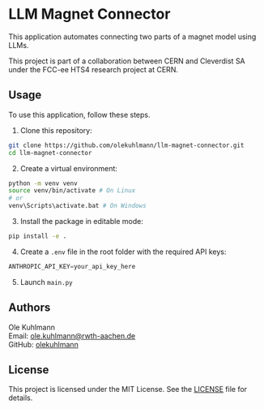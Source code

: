 # LLM Magnet Connector

This application automates connecting two parts of a magnet model using LLMs.

This project is part of a collaboration between CERN and Cleverdist SA under the FCC-ee HTS4 research project at CERN.

## Usage
To use this application, follow these steps.

1. Clone this repository:
```sh
git clone https://github.com/olekuhlmann/llm-magnet-connector.git
cd llm-magnet-connector
```  

2. Create a virtual environment:
```sh
python -m venv venv
source venv/bin/activate # On Linux
# or
venv\Scripts\activate.bat # On Windows
```

3. Install the package in editable mode:
```sh
pip install -e .
```

4. Create a `.env` file in the root folder with the required API keys:
```python
ANTHROPIC_API_KEY=your_api_key_here
```

5. Launch ```main.py```

## Authors

Ole Kuhlmann  
Email: [ole.kuhlmann@rwth-aachen.de](mailto:ole.kuhlmann@rwth-aachen.de)  
GitHub: [olekuhlmann](https://github.com/olekuhlmann)

## License

This project is licensed under the MIT License. See the [LICENSE](LICENSE) file for details.
